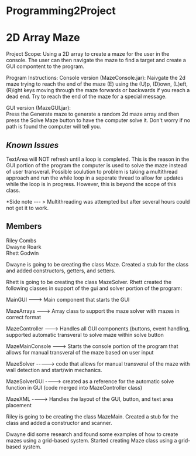 # Programming2Project
# 2D Array Maze


Project Scope:
Using a 2D array to create a maze for the user in the console. The user can then navigate the maze to find a target
and create a GUI compontent to the program. 

Program Instructions:
Console version (MazeConsole.jar):
Naivgate the 2d maze trying to reach the end of the maze (E) using the 
(U)p, (D)own, (L)eft, (R)ight keys moving through the maze forwards or backwards
if you reach a dead end. Try to reach the end of the maze for a special message. 

GUI version (MazeGUI.jar):</br>
Press the Generate maze to generate a random 2d maze array and 
then press the Solve Maze button to have the computer solve it. Don't worry if no
path is found the computer will tell you.

*Known Issues*
---------------
TextArea will NOT refresh until a loop is completed. This is the reason in the GUI portion of 
the program the computer is used to solve the maze instead of user transveral. 
Possible soulution to problem is taking a multithread approach and run the while loop in a 
seperate thread to allow for updates while the loop is in progress. However, this is beyond the 
scope of this class. 

*Side note --- > Multithreading was attempted but after several hours could not get it to work. 



Members
------------------
Riley Combs <br /> 
Dwayne Roark <br />
Rhett Godwin

Dwayne is going to be creating the class Maze. Created a stub for the class and added constructors, getters, and setters.


Rhett is going to be creating the class MazeSolver. 
Rhett created the following classes in support of the gui and solver portion of the program:

MainGUI ---> Main component that starts the GUI

MazeArrays ---> Array class to support the maze solver with mazes in correct format

MazeController ---> Handles all GUI components (buttons, event handling, supported automatic transveral to solve maze within solve button

MazeMainConsole ---> Starts the console portion of the program that allows for manual transveral of the maze based on user input

MazeSolver -----> code that allows for manual transveral of the maze with wall detection and start/win mechanics.

MazeSolverGUI ----> created as a reference for the automatic solve function in GUI (code merged into MazeController class) 

MazeXML ----> Handles the layout of the GUI, button, and text area placement



Riley is going to be creating the class MazeMain. Created a stub for the class and added a constructor and scanner.


Dwayne did some research and found some examples of how to create mazes using a grid-based system. Started creating Maze class using a grid-based system.
